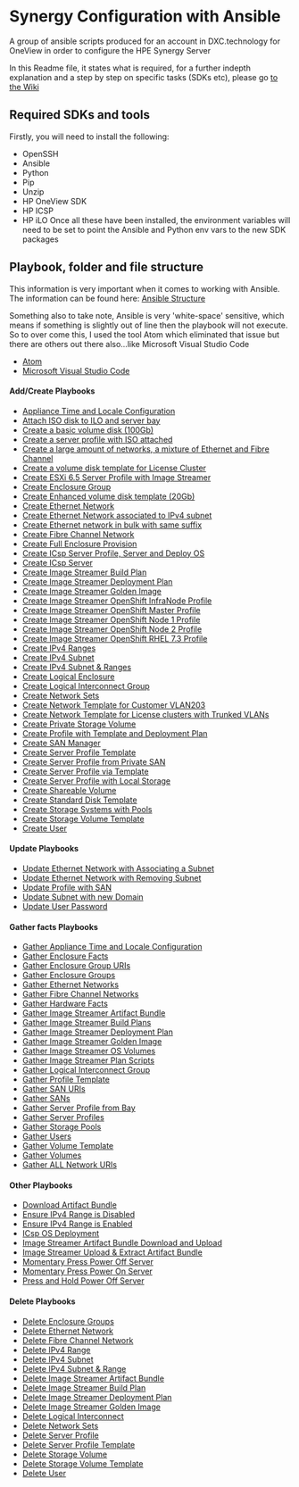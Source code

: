 # Synergy Configuration with Ansible

A group of ansible scripts produced for an account in DXC.technology for OneView in order to configure the HPE Synergy Server

In this Readme file, it states what is required, for a further indepth explanation and a step by step on specific tasks (SDKs etc), please go [to the Wiki](https://github.com/thopper91/Ansible-HPE_Synergy_Config/wiki)

## Required SDKs and tools
Firstly, you will need to install the following:
- OpenSSH
- Ansible
- Python
- Pip
- Unzip
- HP OneView SDK
- HP ICSP
- HP iLO
Once all these have been installed, the environment variables will need to be set to point the Ansible and Python env vars to the new SDK packages

## Playbook, folder and file structure
This information is very important when it comes to working with Ansible. The information can be found here: [Ansible Structure](https://github.com/thopper91/Ansible-HPE_Synergy_Config/wiki/Ansible-Structure---Folder-and-Files)

Something also to take note, Ansible is very 'white-space' sensitive, which means if something is slightly out of line then the playbook will not execute. So to over come this, I used the tool Atom which eliminated that issue but there are others out there also...like Microsoft Visual Studio Code

- [Atom](https://github.com/thopper91/Ansible-HPE_Synergy_Config/wiki/Atom)
- [Microsoft Visual Studio Code](https://github.com/thopper91/Ansible-HPE_Synergy_Config/wiki/Microsoft-Visual-Studio-Code)

#### Add/Create Playbooks
- [Appliance Time and Locale Configuration](../master/roles/Appliance_Time_and_Locale_Configuration/tasks/main.yml)
- [Attach ISO disk to ILO and server bay](../master/roles/Attach_disk_to_ILO/tasks/main.yml)
- [Create a basic volume disk (100Gb)](../master/roles/Create_Basic_Disk_Template/tasks/main.yml)
- [Create a server profile with ISO attached](../master/roles/Create_Basic_Server_Profile_with_iso_disk_attached/tasks/main.yml)
- [Create a large amount of networks, a mixture of Ethernet and Fibre Channel](../master/roles/Create_Current_Network_Setup/tasks/main.yml)
- [Create a volume disk template for License Cluster](../master/roles/Create_Disk_Template_for_License_Cluster/tasks/main.yml)
- [Create ESXi 6.5 Server Profile with Image Streamer](../master/roles/Create_ESXi_6.5_Profile/tasks/main.yml)
- [Create Enclosure Group](../master/roles/Create_Enclosure_Group/tasks/main.yml)
- [Create Enhanced volume disk template (20Gb)](../master/roles/Create_Enhanced_Disk_Template/tasks/main.yml)
- [Create Ethernet Network](../master/roles/Create_Ethernet_Network/tasks/main.yml)
- [Create Ethernet Network associated to IPv4 subnet](../master/roles/Create_Ethernet_Network_Associated_to_IPv4_Subnet/tasks/main.yml)
- [Create Ethernet network in bulk with same suffix](../master/roles/Create_Ethernet_Network_Bulk_with_same_suffix/tasks/main.yml)
- [Create Fibre Channel Network](../master/roles/Create_Fibre_Channel_Networks/tasks/main.yml)
- [Create Full Enclosure Provision](../master/roles/Create_Full_provision/tasks/main.yml)
- [Create ICsp Server Profile, Server and Deploy OS](../master/roles/Create_ICsp_Profile%2C_Server_and_deploy_OS/tasks/main.yml)
- [Create ICsp Server](../master/roles/Create_ICsp_Server/tasks/main.yml)
- [Create Image Streamer Build Plan](../master/roles/Create_Image_Streamer_Build_Plan/tasks/main.yml)
- [Create Image Streamer Deployment Plan](../master/roles/Create_Image_Streamer_Deployment_Plan/tasks/main.yml)
- [Create Image Streamer Golden Image](../master/roles/Create_Image_Streamer_Golden_Image/tasks/main.yml)
- [Create Image Streamer OpenShift InfraNode Profile](../master/roles/Create_Image_Streamer_OpenShift_InfraNode_Profile/tasks/main.yml)
- [Create Image Streamer OpenShift Master Profile](../master/roles/Create_Image_Streamer_OpenShift_Master_Profile/tasks/main.yml)
- [Create Image Streamer OpenShift Node 1 Profile](../master/roles/Create_Image_Streamer_OpenShift_Node1_Profile/tasks/main.yml)
- [Create Image Streamer OpenShift Node 2 Profile](../master/roles/Create_Image_Streamer_OpenShift_Node2_Profile/tasks/main.yml)
- [Create Image Streamer OpenShift RHEL 7.3 Profile](../master/roles/Create_Image_Streamer_OpenShift_RHEL7.3_Profile/tasks/main.yml)
- [Create IPv4 Ranges](../master/roles/Create_IPv4_Ranges/tasks/main.yml)
- [Create IPv4 Subnet](../master/roles/Create_IPv4_Subnet/tasks/main.yml)
- [Create IPv4 Subnet & Ranges](../master/roles/Create_IPv4_Subnet_%26_Range/tasks/main.yml)
- [Create Logical Enclosure](../master/roles/Create_Logical_Enclosure/tasks/main.yml)
- [Create Logical Interconnect Group](../master/roles/Create_Logical_Interconnect_Group/tasks/main.yml)
- [Create Network Sets](../master/roles/Create_Network_Sets/tasks/main.yml)
- [Create Network Template for Customer VLAN203](../master/roles/Create_Network_Template_for_Customer_VLAN203/tasks/main.yml)
- [Create Network Template for License clusters with Trunked VLANs](../master/roles/Create_Network_Template_for_License_clusters_with_Trunked_VLANs/tasks/main.yml)
- [Create Private Storage Volume](../master/roles/Create_Private_Storage_Volume/tasks/main.yml)
- [Create Profile with Template and Deployment Plan](../master/roles/Create_Profile_with_Template_and_Deployment_Plan/tasks/main.yml)
- [Create SAN Manager](../master/roles/Create_SAN_Manager/tasks/main.yml)
- [Create Server Profile Template](../master/roles/Create_Server_Profile_Template/tasks/main.yml)
- [Create Server Profile from Private SAN](../master/roles/Create_Server_Profile_from_Private_SAN/tasks/main.yml)
- [Create Server Profile via Template](../master/roles/Create_Server_Profile_via_Template/tasks/main.yml)
- [Create Server Profile with Local Storage](../master/roles/Create_Server_Profile_with_Local_Storage/tasks/main.yml)
- [Create Shareable Volume](../master/roles/Create_Shareable_Volume/tasks/main.yml)
- [Create Standard Disk Template](../master/roles/Create_Standard_Disk_Template/tasks/main.yml)
- [Create Storage Systems with Pools](../master/roles/Create_Storage_Systems_with_Pools/tasks/main.yml)
- [Create Storage Volume Template](../master/roles/Create_Storage_Volume_Template/tasks/main.yml)
- [Create User](../master/roles/Create_User/tasks/main.yml)

#### Update Playbooks
- [Update Ethernet Network with Associating a Subnet](../master/roles/Update_Ethernet_Network_with_Associating_a_Subnet/tasks/main.yml)
- [Update Ethernet Network with Removing Subnet](../master/roles/Update_Ethernet_Network_with_Removing_Subnet/tasks/main.yml)
- [Update Profile with SAN](../master/roles/Update_Profile_with_SAN/tasks/main.yml)
- [Update Subnet with new Domain](../master/roles/Update_Subnet_with_new_Domain/tasks/main.yml)
- [Update User Password](../master/roles/Update_User_Password/tasks/main.yml)

#### Gather facts Playbooks
- [Gather Appliance Time and Locale Configuration](../master/roles/Gather_Appliance_Time_and_Locale_Config/tasks/main.yml)
- [Gather Enclosure Facts](../master/roles/Gather_Enclosure_Facts/tasks/main.yml)
- [Gather Enclosure Group URIs](../master/roles/Gather_Enclosure_Group_Uris/tasks/main.yml)
- [Gather Enclosure Groups](../master/roles/Gather_Enclosure_Groups/tasks/main.yml)
- [Gather Ethernet Networks](../master/roles/Gather_Ethernet_Networks/tasks/main.yml)
- [Gather Fibre Channel Networks](../master/roles/Gather_FC_Networks/tasks/main.yml)
- [Gather Hardware Facts](../master/roles/Gather_Hardware_Facts/tasks/main.yml)
- [Gather Image Streamer Artifact Bundle](../master/roles/Gather_Image_Streamer_Artifact_Bundle/tasks/main.yml)
- [Gather Image Streamer Build Plans](../master/roles/Gather_Image_Streamer_Build_Plans/tasks/main.yml)
- [Gather Image Streamer Deployment Plan](../master/roles/Gather_Image_Streamer_Deployment_Plan/tasks/main.yml)
- [Gather Image Streamer Golden Image](../master/roles/Gather_Image_Streamer_Golden_Image/tasks/main.yml)
- [Gather Image Streamer OS Volumes](../master/roles/Gather_Image_Streamer_OS_Volumes/tasks/main.yml)
- [Gather Image Streamer Plan Scripts](../master/roles/Gather_Image_Streamer_Plan_Scripts/tasks/main.yml)
- [Gather Logical Interconnect Group](../master/roles/Gather_Logical_Interconnect_Group/tasks/main.yml)
- [Gather Profile Template](../master/roles/Gather_Profile_Template/tasks/main.yml)
- [Gather SAN URIs](../master/roles/Gather_SAN_Uris/tasks/main.yml)
- [Gather SANs](../master/roles/Gather_SANs/tasks/main.yml)
- [Gather Server Profile from Bay](../master/roles/Gather_Server_Profile_from_Bay/tasks/main.yml)
- [Gather Server Profiles](../master/roles/Gather_Server_Profiles/tasks/main.yml)
- [Gather Storage Pools](../master/roles/Gather_Storage_Pools/tasks/main.yml)
- [Gather Users](../master/roles/Gather_Users/tasks/main.yml)
- [Gather Volume Template](../master/roles/Gather_Volume_Template/tasks/main.yml)
- [Gather Volumes](../master/roles/Gather_Volumes/tasks/main.yml)
- [Gather ALL Network URIs](../master/roles/Gather_all_Network_Uris/tasks/main.yml)

#### Other Playbooks
- [Download Artifact Bundle](../master/roles/Download_Artifact_Bundles/tasks/main.yml)
- [Ensure IPv4 Range is Disabled](../master/roles/Ensure_IPv4_Range_is_Disabled/tasks/main.yml)
- [Ensure IPv4 Range is Enabled](../master/roles/Ensure_IPv4_Range_is_Enabled/tasks/main.yml)
- [ICsp OS Deployment](../master/roles/ICsp_OS_Deployment/tasks/main.yml)
- [Image Streamer Artifact Bundle Download and Upload](../master/roles/Image_Streamer_Artifact_Bundle_Download_%26_Upload/tasks/main.yml)
- [Image Streamer Upload & Extract Artifact Bundle](../master/roles/Image_Streamer_Upload_%26_Extract_Artifact_Bundle/tasks/main.yml)
- [Momentary Press Power Off Server](../master/roles/Momentory_Press_Power_Off_Server/tasks/main.yml)
- [Momentary Press Power On Server](../master/roles/Momentory_Press_Power_On_Server/tasks/main.yml)
- [Press and Hold Power Off Server](../master/roles/Press_and_Hold_Power_Off_Server/tasks/main.yml)

#### Delete Playbooks
- [Delete Enclosure Groups](../master/roles/Delete_Enclosure_Groups/tasks/main.yml)
- [Delete Ethernet Network](../master/roles/Delete_Ethernet_Network/tasks/main.yml)
- [Delete Fibre Channel Network](../master/roles/Delete_Fibre_Channel_Network/tasks/main.yml)
- [Delete IPv4 Range](../master/roles/Delete_IPv4_Range/tasks/main.yml)
- [Delete IPv4 Subnet](../master/roles/Delete_IPv4_Subnet/tasks/main.yml)
- [Delete IPv4 Subnet & Range](../master/roles/Delete_IPv4_Subnet_%26_Range/tasks/main.yml)
- [Delete Image Streamer Artifact Bundle](../master/roles/Delete_Image_Streamer_Artifact_Bundle/tasks/main.yml)
- [Delete Image Streamer Build Plan](../master/roles/Delete_Image_Streamer_Build_Plan/tasks/main.yml)
- [Delete Image Streamer Deployment Plan](../master/roles/Delete_Image_Streamer_Deployment_Plan/tasks/main.yml)
- [Delete Image Streamer Golden Image](../master/roles/Delete_Image_Streamer_Golden_Image/tasks/main.yml)
- [Delete Logical Interconnect](../master/roles/Delete_Logical_Interconnect_Group/tasks/main.yml)
- [Delete Network Sets](../master/roles/Delete_Network_Sets/tasks/main.yml)
- [Delete Server Profile](../master/roles/Delete_Server_Profile/tasks/main.yml)
- [Delete Server Profile Template](../master/roles/Delete_Server_Profile_Template/tasks/main.yml)
- [Delete Storage Volume](../master/roles/Delete_Storage_Volume/tasks/main.yml)
- [Delete Storage Volume Template](../master/roles/Delete_Storage_Volume_Template/tasks/main.yml)
- [Delete User](../master/roles/Delete_User/tasks/main.yml)
